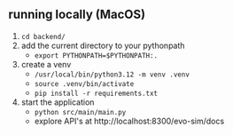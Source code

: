 ## running locally (MacOS)

1. `cd backend/`
2. add the current directory to your pythonpath
   - `export PYTHONPATH=$PYTHONPATH:.`
3. create a venv
   - `/usr/local/bin/python3.12 -m venv .venv`
   - `source .venv/bin/activate`
   - `pip install -r requirements.txt`
4. start the application
   - `python src/main/main.py`
   - explore API's at http://localhost:8300/evo-sim/docs
